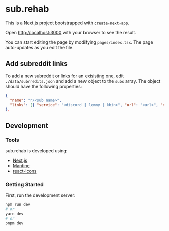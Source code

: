 # sub.rehab

This is a [Next.js](https://nextjs.org/) project bootstrapped with [`create-next-app`](https://github.com/vercel/next.js/tree/canary/packages/create-next-app).


Open [http://localhost:3000](http://localhost:3000) with your browser to see the result.

You can start editing the page by modifying `pages/index.tsx`. The page auto-updates as you edit the file.

## Add subreddit links

To add a new subreddit or links for an exisisting one, edit `./data/subrredits.json` and add a new object
to the `subs` array. The object should have the following properties:

```json
{
  "name": "r/<sub name>",
  "links": [{ "service": "<discord | lemmy | kbin>", "url": "<url>", "official": true | false }]
},
```

## Development

### Tools

sub.rehab is developed using:
- [Next.js](https://nextjs.org/)
- [Mantine](https://mantine.dev/)
- [react-icons](https://react-icons.github.io/react-icons/)

### Getting Started

First, run the development server:

```bash
npm run dev
# or
yarn dev
# or
pnpm dev
```
